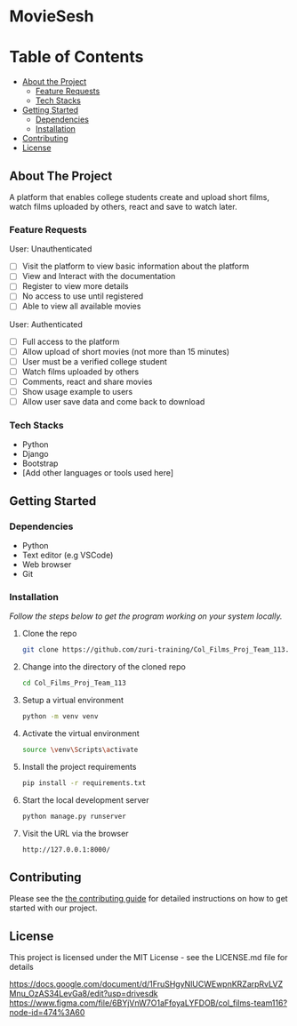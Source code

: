 # MovieSesh

# Table of Contents

- [About the Project](#about-the-project)
  - [Feature Requests](#feature-requests)
  - [Tech Stacks](#tech-stacks)
- [Getting Started](#getting-started)
  - [Dependencies](#dependencies)
  - [Installation](#installation)
- [Contributing](#contributing)
- [License](#license)

## About The Project

A platform that enables college students create and upload short films, watch films uploaded by others, react and save to watch later.

### Feature Requests

User: Unauthenticated

- [ ] Visit the platform to view basic information about the platform
- [ ] View and Interact with the documentation
- [ ] Register to view more details
- [ ] No access to use until registered
- [ ] Able to view all available movies

User: Authenticated

- [ ] Full access to the platform
- [ ] Allow upload of short movies (not more than 15 minutes)
- [ ] User must be a verified college student
- [ ] Watch films uploaded by others
- [ ] Comments, react and share movies
- [ ] Show usage example to users
- [ ] Allow user save data and come back to download

### Tech Stacks

- Python
- Django
- Bootstrap
- [Add other languages or tools used here]

## Getting Started

### Dependencies

- Python
- Text editor (e.g VSCode)
- Web browser
- Git

### Installation

_Follow the steps below to get the program working on your system locally._

1. Clone the repo
   ```sh
   git clone https://github.com/zuri-training/Col_Films_Proj_Team_113.git
   ```
2. Change into the directory of the cloned repo
   ```sh
   cd Col_Films_Proj_Team_113
   ```
3. Setup a virtual environment
   ```sh
   python -m venv venv
   ```
4. Activate the virtual environment
   ```sh
   source \venv\Scripts\activate
   ```
5. Install the project requirements
   ```sh
   pip install -r requirements.txt
   ```
6. Start the local development server
   ```sh
   python manage.py runserver
   ```
7. Visit the URL via the browser
   ```sh
   http://127.0.0.1:8000/
   ```

## Contributing

Please see the [the contributing guide](CONTRIBUTING.md) for detailed instructions on how to get started with our project.

## License

This project is licensed under the MIT License - see the LICENSE.md file for details

https://docs.google.com/document/d/1FruSHgyNlUCWEwpnKRZarpRvLVZMnu_OzAS34LevGa8/edit?usp=drivesdk
https://www.figma.com/file/6BYjVnW7O1aFfoyaLYFDOB/col_films-team116?node-id=474%3A60
